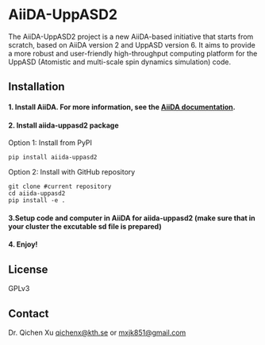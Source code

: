 # AiiDA-UppASD2

The AiiDA-UppASD2 project is a new AiiDA-based initiative that starts from scratch, based on AiiDA version 2 and UppASD version 6. It aims to provide a more robust and user-friendly high-throughput computing platform for the UppASD (Atomistic and multi-scale spin dynamics simulation) code.

## Installation

#### 1. Install AiiDA. For more information, see the [AiiDA documentation](https://aiida-core.readthedocs.io/en/latest/).

#### 2. Install aiida-uppasd2 package

Option 1: Install from PyPI

```shell
pip install aiida-uppasd2
```

Option 2: Install with GitHub repository

```shell
git clone #current repository
cd aiida-uppasd2
pip install -e .
```

#### 3.Setup code and computer in AiiDA for aiida-uppasd2 (make sure that in your cluster the excutable sd file is prepared)

#### 4. Enjoy!

## License
GPLv3

## Contact
Dr. Qichen Xu
qichenx@kth.se or mxjk851@gmail.com
